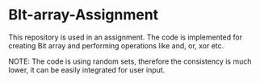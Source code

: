 # BIt-array-Assignment
This repository is used in an assignment.
The code is implemented for creating Bit array and performing operations like and, or, xor etc.

NOTE: The code is using random sets, therefore the consistency is much lower, it can be easily integrated for user input.
